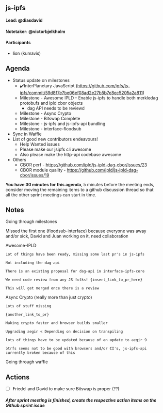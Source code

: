 ## js-ipfs

#### Lead: @diasdavid
#### Notetaker: @victorbjelkholm

#### Participants

- lion (kumavis)

## Agenda

- Status update on milestones
  - ✔️InterPlanetary JavaScript (https://github.com/ipfs/js-ipfs/commit/59d8f7e7be06ef08ad2e27b5b7e8ec5205a2a811)
  - Milestone - Awesome IPLD - Enable js-ipfs to handle both merkledag protobufs and ipld cbor objects
    - dag API needs to be reviewd
  - Milestone - Async Crypto
  - Milestone - Bitswap Complete
  - Milestone - js-ipfs and js-ipfs-api bundling
  - Milestone - interface-floodsub
- Sync in Waffle
- List of good new contributors endeavours!
  - Help Wanted issues
  - Please make our jsipfs cli awesome
  - Also please make the http-api codebase awesome
- Others
  - CBOR perf - https://github.com/ipld/js-ipld-dag-cbor/issues/23
  - CBOR module quality - https://github.com/ipld/js-ipld-dag-cbor/issues/19

**You have 30 minutes for this agenda**, 5 minutes before the meeting ends, consider moving the remaining items to a github discussion thread so that all the other sprint meetings can start in time.

## Notes

Going through milestones

Missed the first one (floodsub-interface) because everyone was away and/or sick, David and Juan working on it, need collaboration

Awesome-IPLD

    Lot of things have been ready, missing some last pr's in js-ipfs

    Not including the dag-api

    There is an existing proposal for dag-api in interface-ipfs-core

    We need code review from any JS folks! {insert_link_to_pr_here}

    This will get merged once there is a review


Async Crypto (really more than just crypto)

    Lots of stuff missing

    {another_link_to_pr}

    Making crypto faster and browser builds smaller

    Upgrading aegir < Depending on decision on transpiling

    lots of things have to be updated because of an update to aegir 9

    btrfs seems not to be good with browsers and/or CI's, js-ipfs-api currently broken because of this


Going through waffle


## Actions

* [ ]  Friedel and David to make sure Bitswap is proper (??)

##### After sprint meeting is finished, create the respective action items on the Github sprint issue
